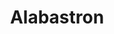 ---
label: 
title: "Alabastron"
order: 220
layout: table-of-contents
presentation: grid
previousPage: /catalogue/a_vessels/i_ancient/1_core-formed/2_achaemenid/2_kohl_tube/cat-9/
---